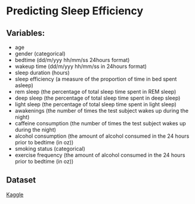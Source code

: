 # Predicting Sleep Efficiency

## Variables:
- age
- gender (categorical)
- bedtime (dd/m/yyy hh/mm/ss 24hours format)
- wakeup time (dd/m/yyy hh/mm/ss in 24hours format)
- sleep duration (hours)
- sleep efficiency (a measure of the proportion of time in bed spent asleep)
- rem sleep (the percentage of total sleep time spent in REM sleep)
- deep sleep (the percentage of total sleep time spent in deep sleep)
- light sleep (the percentage of total sleep time spent in light sleep)
- awakenings (the number of times the test subject wakes up during the night)
- caffeine consumption (the number of times the test subject wakes up during the night)
- alcohol consumption (the amount of alcohol consumed in the 24 hours prior to bedtime (in oz))
- smoking status (categorical)
- exercise frequency (the amount of alcohol consumed in the 24 hours prior to bedtime (in oz))

## Dataset
[Kaggle](https://www.kaggle.com/datasets/equilibriumm/sleep-efficiency)
